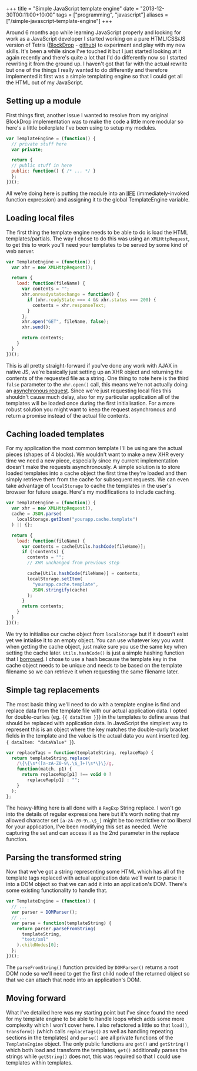 +++
title = "Simple JavaScript template engine"
date = "2013-12-30T00:11:00+10:00"
tags = ["programming", "javascript"]
aliases = ["/simple-javascript-template-engine"]
+++

Around 6 months ago while learning JavaScript properly and looking for work as a JavaScript developer I started working on a pure HTML/CSS/JS version of Tetris ([BlockDrop](https://blockdrop.benbooth.co) - [github](https://github.com/bkbooth/BlockDrop)) to experiment and play with my new skills. It's been a while since I've touched it but I just started looking at it again recently and there's quite a lot that I'd do differently now so I started rewriting it from the ground up. I haven't got that far with the actual rewrite but one of the things I really wanted to do differently and therefore implemented it first was a simple templating engine so that I could get all the HTML out of my JavaScript.


## Setting up a module

First things first, another issue I wanted to resolve from my original BlockDrop implementation was to make the code a little more modular so here's a little boilerplate I've been using to setup my modules.

```javascript
var TemplateEngine = (function() {
  // private stuff here
  var private;

  return {
  // public stuff in here
  public: function() { /* ... */ }
  };
})();
```

All we're doing here is putting the module into an [IIFE](http://en.wikipedia.org/wiki/Immediately-invoked_function_expression) (immediately-invoked function expression) and assigning it to the global TemplateEngine variable.


## Loading local files

The first thing the template engine needs to be able to do is load the HTML templates/partials. The way I chose to do this was using an `XMLHttpRequest`, to get this to work you'll need your templates to be served by some kind of web server.

```javascript
var TemplateEngine = (function() {
  var xhr = new XMLHttpRequest();

  return {
    load: function(fileName) {
      var contents = "";
      xhr.onreadystatechange = function() {
        if (xhr.readyState === 4 && xhr.status === 200) {
          contents = xhr.responseText;
        }
      };
      xhr.open("GET", fileName, false);
      xhr.send();

      return contents;
    }
  }
})();
```

This is all pretty straight-forward if you've done any work with AJAX in native JS, we're basically just setting up an XHR object and returning the contents of the requested file as a string. One thing to note here is the third `false` parameter to the `xhr.open()` call, this means we're not actually doing an [asynchronous request](https://developer.mozilla.org/en-US/docs/Web/API/XMLHttpRequest#open()). Since we're just requesting local files this shouldn't cause much delay, also for my particular application all of the templates will be loaded once during the first initialisation. For a more robust solution you might want to keep the request asynchronous and return a promise instead of the actual file contents.


## Caching loaded templates

For my application the most common template I'll be using are the actual pieces (shapes of 4 blocks). We wouldn't want to make a new XHR every time we need a new piece, especially since my current implementation doesn't make the requests asynchronously. A simple solution is to store loaded templates into a cache object the first time they're loaded and then simply retrieve them from the cache for subsequent requests. We can even take advantage of `localStorage` to cache the templates in the user's browser for future usage. Here's my modifications to include caching.

```javascript
var TemplateEngine = (function() {
  var xhr = new XMLHttpRequest(),
  cache = JSON.parse(
    localStorage.getItem("yourapp.cache.template")
  ) || {};

  return {
    load: function(fileName) {
      var contents = cache[Utils.hashCode(fileName)];
      if (!contents) {
        contents = "";
        // XHR unchanged from previous step

        cache[Utils.hashCode(fileName)] = contents;
        localStorage.setItem(
          "yourapp.cache.template",
          JSON.stringify(cache)
        );
      }
      return contents;
    }
  }
})();
```

We try to initialise our cache object from `localStorage` but if it doesn't exist yet we intialise it to an empty object. You can use whatever key you want when getting the cache object, just make sure you use the same key when setting the cache later. `Utils.hashCode()` is just a simple hashing function that I [borrowed](http://werxltd.com/wp/2010/05/13/javascript-implementation-of-javas-string-hashcode-method/). I chose to use a hash because the template key in the cache object needs to be unique and needs to be based on the template filename so we can retrieve it when requesting the same filename later.


## Simple tag replacements

The most basic thing we'll need to do with a template engine is find and replace data from the template file with our actual application data. I opted for double-curlies (eg. `{{ dataItem }}`) in the templates to define areas that should be replaced with application data. In JavaScript the simplest way to represent this is an object where the key matches the double-curly bracket fields in the template and the value is the actual data you want inserted (eg. `{ dataItem: "dataValue" }`).

```javascript
var replaceTags = function(templateString, replaceMap) {
  return templateString.replace(
    /\{\{\s*([a-zA-Z0-9\.\$_]+)\s*\}\}/g,
    function(match, p1) {
      return replaceMap[p1] !== void 0 ?
        replaceMap[p1] : "";
    }
  );
};
```

The heavy-lifting here is all done with a `RegExp` String replace. I won't go into the details of regular expressions here but it's worth noting that my allowed character set `[a-zA-Z0-9\.\$_]` might be too restrictive or too liberal for your application, I've been modifying this set as needed. We're capturing the set and can access it as the 2nd parameter in the replace function.


## Parsing the transformed string

Now that we've got a string representing some HTML which has all of the template tags replaced with actual application data we'll want to parse it into a DOM object so that we can add it into an application's DOM. There's some existing functionality to handle that.

```javascript
var TemplateEngine = (function() {
  // ...
  var parser = DOMParser();
  // ...
  var parse = function(templateString) {
    return parser.parseFromString(
      templateString,
      "text/xml"
    ).childNodes[0];
  };
})();
```

The `parseFromString()` function provided by `DOMParser()` returns a root DOM node so we'll need to get the first child node of the returned object so that we can attach that node into an application's DOM.


## Moving forward

What I've detailed here was my starting point but I've since found the need for my template engine to be able to handle loops which adds some more complexity which I won't cover here. I also refactored a little so that `load()`, `transform()` (which calls `replaceTags()` as well as handling repeating sections in the templates) and `parse()` are all private functions of the `TemplateEngine` object. The only public functions are `get()` and `getString()` which both load and transform the templates, `get()` additionally parses the strings while `getString()` does not, this was required so that I could use templates within templates.

